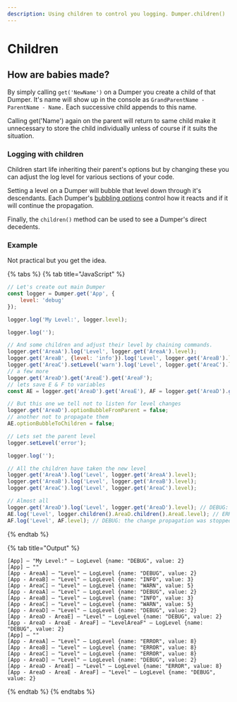 ```yaml
---
description: Using children to control you logging. Dumper.children()
---
```


# Children

## How are babies made?

By simply calling `get('NewName')` on a Dumper you create a child of that Dumper. It's name will show up in the console as `GrandParentName - ParentName - Name.` Each successive child appends to this name.

Calling get('Name') again on the parent will return to same child make it unnecessary to store the child individually unless of course if it suits the situation.

### Logging with children

Children start life inheriting their parent's options but by changing these you can adjust the log level for various sections of your code.

Setting a level on a Dumper will bubble that level down through it's descendants. Each Dumper's [bubbling options](../../functions/option-methods/#level-bubbling) control how it reacts and if it will continue the propagation.

Finally, the `children()` method can be used to see a Dumper's direct decedents.

### Example

Not practical but you get the idea.

{% tabs %}
{% tab title="JavaScript" %}
```javascript
// Let's create out main Dumper
const logger = Dumper.get('App', {
    level: 'debug'
});

logger.log('My Level:', logger.level);

logger.log('');

// And some children and adjust their level by chaining commands.
logger.get('AreaA').log('Level', logger.get('AreaA').level);
logger.get('AreaB', {level: 'info'}).log('Level', logger.get('AreaB').level);
logger.get('AreaC').setLevel('warn').log('Level', logger.get('AreaC').level);
// a few more
logger.get('AreaD').get('AreaE').get('AreaF');
// lets save E & F to variables
const AE = logger.get('AreaD').get('AreaE'), AF = logger.get('AreaD').get('AreaE').get('AreaF');

// But this one we tell not to listen for level changes
logger.get('AreaD').optionBubbleFromParent = false;
// another not to propagate them
AE.optionBubbleToChildren = false;

// Lets set the parent level
logger.setLevel('error');

logger.log('');

// All the children have taken the new level
logger.get('AreaA').log('Level', logger.get('AreaA').level);
logger.get('AreaB').log('Level', logger.get('AreaB').level);
logger.get('AreaC').log('Level', logger.get('AreaC').level);

// Almost all
logger.get('AreaD').log('Level', logger.get('AreaD').level); // DEBUG: change not allowed but propagated.
AE.log('Level', logger.children().AreaD.children().AreaE.level); // ERROR: change allowed but...
AF.log('Level', AF.level); // DEBUG: the change propagation was stopped by it's parent.
```
{% endtab %}

{% tab title="Output" %}
```
[App] – "My Level:" – LogLevel {name: "DEBUG", value: 2}
[App] – ""
[App - AreaA] – "Level" – LogLevel {name: "DEBUG", value: 2}
[App - AreaB] – "Level" – LogLevel {name: "INFO", value: 3}
[App - AreaC] – "Level" – LogLevel {name: "WARN", value: 5}
[App - AreaA] – "Level" – LogLevel {name: "DEBUG", value: 2}
[App - AreaB] – "Level" – LogLevel {name: "INFO", value: 3}
[App - AreaC] – "Level" – LogLevel {name: "WARN", value: 5}
[App - AreaD] – "Level" – LogLevel {name: "DEBUG", value: 2}
[App - AreaD - AreaE] – "Level" – LogLevel {name: "DEBUG", value: 2}
[App - AreaD - AreaE - AreaF] – "LevelAreaF" – LogLevel {name: "DEBUG", value: 2}
[App] – ""
[App - AreaA] – "Level" – LogLevel {name: "ERROR", value: 8}
[App - AreaB] – "Level" – LogLevel {name: "ERROR", value: 8}
[App - AreaC] – "Level" – LogLevel {name: "ERROR", value: 8}
[App - AreaD] – "Level" – LogLevel {name: "DEBUG", value: 2}
[App - AreaD - AreaE] – "Level" – LogLevel {name: "ERROR", value: 8}
[App - AreaD - AreaE - AreaF] – "Level" – LogLevel {name: "DEBUG", value: 2}
```
{% endtab %}
{% endtabs %}

